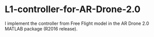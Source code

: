 # L1-controller-for-AR-Drone-2.0
I implement the controller from Free Flight model in the AR Drone 2.0 MATLAB package (R2016 release).
